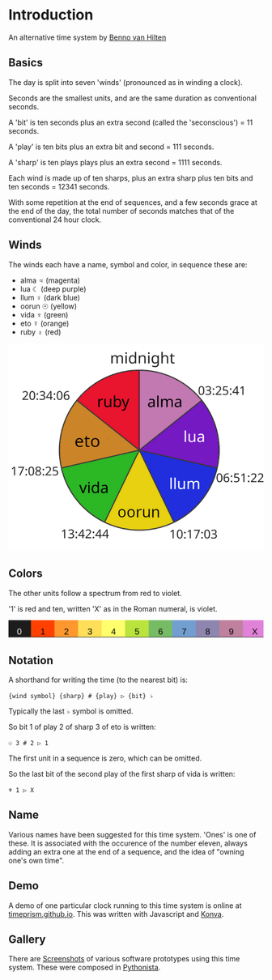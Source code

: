 # Introduction

An alternative time system by [Benno van Hilten](https://onespac.es)

## Basics

The day is split into seven 'winds' (pronounced as in winding a clock).

Seconds are the smallest units, and are the same duration as conventional seconds.

A 'bit' is ten seconds plus an extra second (called the 'seconscious') = 11 seconds.

A 'play' is ten bits plus an extra bit and second =  111 seconds.

A 'sharp' is ten plays plays plus an extra second = 1111 seconds.

Each wind is made up of ten sharps, plus an extra sharp plus ten bits and ten seconds = 12341 seconds.

With some repetition at the end of sequences, and a few seconds grace at the end of the day, the total number of seconds matches that of the conventional 24 hour clock.

## Winds

The winds each have a name, symbol and color, in sequence these are:
- alma ♃ (magenta)
- lua ☾ (deep purple)
- llum ♀ (dark blue)
- oorun ☉ (yellow)
- vida ♆ (green)
- eto ☿ (orange)
- ruby ♁ (red)

![seven winds](https://raw.githubusercontent.com/timeprism/introduction/main/wind%20times.png)

## Colors

The other units follow a spectrum from red to violet.

'1' is red and ten, written 'X' as in the Roman numeral, is violet.

![units](https://raw.githubusercontent.com/timeprism/introduction/main/unit%20colors.png)

## Notation

A shorthand for writing the time (to the nearest bit) is:

``{wind symbol} {sharp} # {play} ▷ {bit} ♭``

Typically the last ``♭`` symbol is omitted.

So bit 1 of play 2 of sharp 3 of eto is written:

``☉ 3 # 2 ▷ 1``

The first unit in a sequence is zero, which can be omitted.

So the last bit of the second play of the first sharp of vida is written:

``♆ 1 ▷ X``

## Name

Various names have been suggested for this time system. 'Ones' is one of these. It is associated with the occurence of the number eleven, always adding an extra one at the end of a sequence, and the idea of "owning one's own time".

## Demo

A demo of one particular clock running to this time system is online at [timeprism.github.io](https://timeprism.github.io). This was written with Javascript and [Konva](https://konvajs.org/index.html).

## Gallery

There are [Screenshots](https://github.com/timeprism/introduction/tree/main/gallery) of various software prototypes using this time system. These were composed in [Pythonista](http://omz-software.com/pythonista/).

